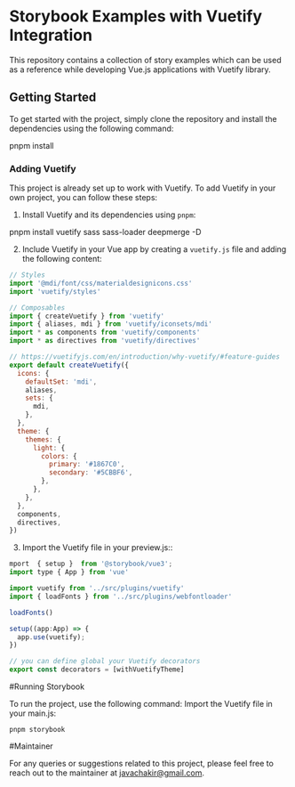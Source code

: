 # Storybook Examples with Vuetify Integration

This repository contains a collection of story examples which can be used as a reference while developing Vue.js applications with Vuetify library.

## Getting Started

To get started with the project, simply clone the repository and install the dependencies using the following command:


pnpm install


### Adding Vuetify

This project is already set up to work with Vuetify. To add Vuetify in your own project, you can follow these steps:

1. Install Vuetify and its dependencies using `pnpm`:


pnpm install vuetify sass sass-loader deepmerge -D


2. Include Vuetify in your Vue app by creating a `vuetify.js` file and adding the following content:

```javascript
// Styles
import '@mdi/font/css/materialdesignicons.css'
import 'vuetify/styles'

// Composables
import { createVuetify } from 'vuetify'
import { aliases, mdi } from 'vuetify/iconsets/mdi'
import * as components from 'vuetify/components'
import * as directives from 'vuetify/directives'

// https://vuetifyjs.com/en/introduction/why-vuetify/#feature-guides
export default createVuetify({
  icons: {
    defaultSet: 'mdi',
    aliases,
    sets: {
      mdi,
    },
  },
  theme: {
    themes: {
      light: {
        colors: {
          primary: '#1867C0',
          secondary: '#5CBBF6',
        },
      },
    },
  },
  components,
  directives,
})

```

3. Import the Vuetify file in your preview.js::

```javascript
mport  { setup }  from '@storybook/vue3';
import type { App } from 'vue'

import vuetify from '../src/plugins/vuetify'
import { loadFonts } from '../src/plugins/webfontloader'

loadFonts()

setup((app:App) => {
  app.use(vuetify);
})

// you can define global your Vuetify decorators
export const decorators = [withVuetifyTheme]

```
#Running Storybook

To run the project, use the following command:
Import the Vuetify file in your main.js:

```
pnpm storybook
```

#Maintainer

For any queries or suggestions related to this project, please feel free to reach out to the maintainer at javachakir@gmail.com. 